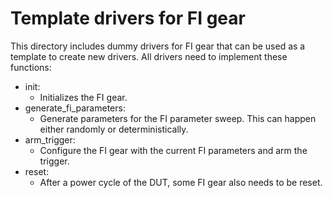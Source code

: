 # Template drivers for FI gear

This directory includes dummy drivers for FI gear that can be used as a
template to create new drivers.
All drivers need to implement these functions:
- init:
    - Initializes the FI gear.
- generate_fi_parameters:
    - Generate parameters for the FI parameter sweep. This can happen either
      randomly or deterministically.
- arm_trigger:
    - Configure the FI gear with the current FI parameters and arm the trigger.
- reset:
    - After a power cycle of the DUT, some FI gear also needs to be reset.
